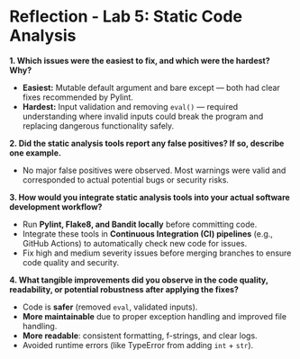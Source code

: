 # Reflection - Lab 5: Static Code Analysis

**1. Which issues were the easiest to fix, and which were the hardest? Why?**

- **Easiest:** Mutable default argument and bare except — both had clear fixes recommended by Pylint.  
- **Hardest:** Input validation and removing `eval()` — required understanding where invalid inputs could break the program and replacing dangerous functionality safely.

**2. Did the static analysis tools report any false positives? If so, describe one example.**

- No major false positives were observed. Most warnings were valid and corresponded to actual potential bugs or security risks.

**3. How would you integrate static analysis tools into your actual software development workflow?**

- Run **Pylint, Flake8, and Bandit locally** before committing code.  
- Integrate these tools in **Continuous Integration (CI) pipelines** (e.g., GitHub Actions) to automatically check new code for issues.  
- Fix high and medium severity issues before merging branches to ensure code quality and security.

**4. What tangible improvements did you observe in the code quality, readability, or potential robustness after applying the fixes?**

- Code is **safer** (removed `eval`, validated inputs).  
- **More maintainable** due to proper exception handling and improved file handling.  
- **More readable**: consistent formatting, f-strings, and clear logs.  
- Avoided runtime errors (like TypeError from adding `int` + `str`).
